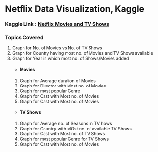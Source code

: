 <H1>Netflix Data Visualization, Kaggle</H1>
<H3>Kaggle Link : <a href="https://www.kaggle.com/shivamb/netflix-shows">Netflix Movies and TV Shows</a><H3>
<H3>Topics Covered</H3>
<ol>
    <li>Graph for No. of Movies vs No. of TV Shows</li>
    <li>Graph for Country having most no. of Movies and TV Shows available</li>
    <li>Graph for Year in which most no. of Shows/Movies added</li>
    <ul><li><H4>Movies</H4></li></ul>
        <ol>
            <li>Graph for Average duration of Movies</li>
            <li>Graph for Director with Most no. of Movies</li>
            <li>Graph for most popular Genre</li>
            <li>Graph for Cast with Most no. of Movies</li>
            <li>Graph for Cast with Most no. of Movies</li>
        </ol>
        <ul><li><H4>TV Shows</H4></li></ul>
        <ol>
            <li>Graph for Average no. of Seasons in TV hows</li>
            <li>Graph for Country with MOst no. of available TV Shows</li>
            <li>Graph for Cast with Most no. of TV Shows</li>
            <li>Graph for most popular Genre for TV Shows</li>
            <li>Graph for Cast with Most no. of Movies</li>
        </ol>
</ol>
 
